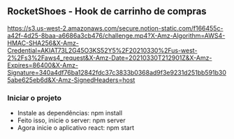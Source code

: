 ## RocketShoes - Hook de carrinho de compras

https://s3.us-west-2.amazonaws.com/secure.notion-static.com/f166455c-a42f-4d25-8baa-a6686a3cb476/challenge.mp4?X-Amz-Algorithm=AWS4-HMAC-SHA256&X-Amz-Credential=AKIAT73L2G45O3KS52Y5%2F20210330%2Fus-west-2%2Fs3%2Faws4_request&X-Amz-Date=20210330T212901Z&X-Amz-Expires=86400&X-Amz-Signature=340a4df76ba12842fdc37c3833b0368ad9f3e9231d251bb591b305abe625eb6d&X-Amz-SignedHeaders=host

### Iniciar o projeto
- Instale as dependências: npm install
- Feito isso, inicie o server: npm server
- Agora inicie o aplicativo react: npm start